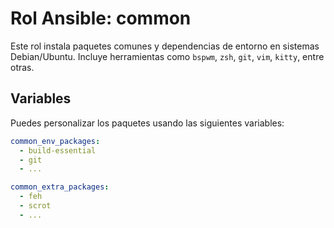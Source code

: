 # Rol Ansible: common

Este rol instala paquetes comunes y dependencias de entorno en sistemas Debian/Ubuntu. Incluye herramientas como `bspwm`, `zsh`, `git`, `vim`, `kitty`, entre otras.

## Variables

Puedes personalizar los paquetes usando las siguientes variables:

```yaml
common_env_packages:
  - build-essential
  - git
  - ...

common_extra_packages:
  - feh
  - scrot
  - ...
